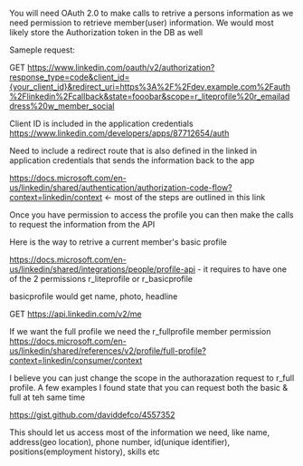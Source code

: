 You will need OAuth 2.0 to make calls to retrive a persons information as we need permission to retrieve member(user) information. We would most likely store the Authorization token in the DB as well

Sameple request: 

GET https://www.linkedin.com/oauth/v2/authorization?response_type=code&client_id={your_client_id}&redirect_uri=https%3A%2F%2Fdev.example.com%2Fauth%2Flinkedin%2Fcallback&state=fooobar&scope=r_liteprofile%20r_emailaddress%20w_member_social

Client ID is included in the application credentials
https://www.linkedin.com/developers/apps/87712654/auth

Need to include a redirect route that is also defined in the linked in application credentials that sends the information back to the app

https://docs.microsoft.com/en-us/linkedin/shared/authentication/authorization-code-flow?context=linkedin/context <- most of the steps are outlined in this link 

Once you have permission to access the profile you can then make the calls to request the information from the API

Here is the way to retrive a current member's  basic profile

https://docs.microsoft.com/en-us/linkedin/shared/integrations/people/profile-api - it requires to have one of the 2 permissions r_liteprofile or r_basicprofile 

basicprofile would get name, photo, headline

GET https://api.linkedin.com/v2/me 

If we want the full profile we need the r_fullprofile member permission
https://docs.microsoft.com/en-us/linkedin/shared/references/v2/profile/full-profile?context=linkedin/consumer/context

I believe you can just change the scope in the authorazation request to r_full profile. A few examples I found state that you can request both the basic & full at teh same time

https://gist.github.com/daviddefco/4557352

This should let us access most of the information we need, like name, address(geo location), phone number, id(unique identifier), positions(employment history), skills etc

